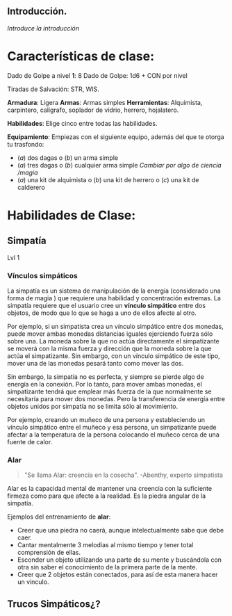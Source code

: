 ## Introducción.
*Introduce la introducción*

# Características de clase:

Dado de Golpe a nivel **1**: 8
Dado de Golpe: 1d6 + CON por nivel 

Tiradas de Salvación: STR, WIS.

**Armadura**: Ligera
**Armas**: Armas simples
**Herramientas**: Alquimista, carpintero, calígrafo, soplador de vidrio, herrero, hojalatero.

**Habilidades**: Elige cinco entre todas las habilidades.

**Equipamiento**:
Empiezas con el siguiente equipo, además del que te otorga tu trasfondo:

- (*a*) dos dagas o (*b*) un arma simple  
- (*a*) tres dagas o (*b*) cualquier arma simple *Cambiar por algo de ciencia /magia*
- (*a*) una kit de alquimista o (*b*) una kit de herrero o (*c*) una kit de calderero

# Habilidades de Clase:
## Simpatía
Lvl 1
### Vínculos simpáticos
La simpatía es un sistema de manipulación de la energía (considerado una forma de magia )  que requiere una habilidad y concentración extremas. La simpatía requiere que el usuario cree un **vínculo simpático** entre dos objetos, de modo que lo que se haga a uno de ellos afecte al otro. 

Por ejemplo, si un simpatista crea un vínculo simpático entre dos monedas, puede mover ambas monedas distancias iguales ejerciendo fuerza sólo sobre una. La moneda sobre la que no actúa directamente el simpatizante se moverá con la misma fuerza y dirección que la moneda sobre la que actúa el simpatizante. Sin embargo, con un vínculo simpático de este tipo, mover una de las monedas pesará tanto como mover las dos. 

Sin embargo, la simpatía no es perfecta, y siempre se pierde algo de energía en la conexión. Por lo tanto, para mover ambas monedas, el simpatizante tendrá que emplear más fuerza de la que normalmente se necesitaría para mover dos monedas. Pero la transferencia de energía entre objetos unidos por simpatía no se limita sólo al movimiento. 

Por ejemplo, creando un muñeco de una persona y estableciendo un vínculo simpático entre el muñeco y esa persona, un simpatizante puede afectar a la temperatura de la persona colocando el muñeco cerca de una fuente de calor.

### Alar
> "Se llama Alar: creencia en la cosecha".
-Abenthy, experto simpatista

Alar es la capacidad mental de mantener una creencia con la suficiente firmeza como para que afecte a la realidad. Es la piedra angular de la simpatía.

Ejemplos del entrenamiento de **alar**: 
- Creer que una piedra no caerá, aunque intelectualmente sabe que debe caer.
- Cantar mentalmente 3 melodías al mismo tiempo y tener total comprensión de ellas.
- Esconder un objeto utilizando una parte de su mente y buscándola con otra sin saber el conocimiento de la primera parte de la mente.
- Creer que 2 objetos están conectados, para así de esta manera hacer un vinculo.

## Trucos Simpáticos¿?
